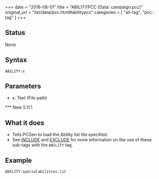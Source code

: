 +++
date = "2016-08-01"
title = "ABILITYPCC (Data: campaign.pcc)"
original_url = "list/data/pcc.html#abilitypcc"
categories = [ "all-tag", "pcc-tag" ]
+++

## Status

None

## Syntax

`ABILITY:x`

## Parameters

-   x: Text (File path)



<span id="abilitypcc"></span> \*\*\* New 5.11.1

What it does
------------

-   Tells PCGen to load the Ability list file specified.
-   See [INCLUDE](/list/data/pcc/include.html) and
    [EXCLUDE](/list/data/pcc/include.html) for more information on the
    use of these sub-tags with the `ABILITY` tag.

Example
-------

`ABILITY:specialabilities.lst`

